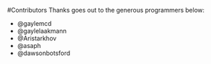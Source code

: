 #Contributors
Thanks goes out to the generous programmers below:

* @gaylemcd
* @gaylelaakmann
* @Aristarkhov
* @asaph
* @dawsonbotsford
